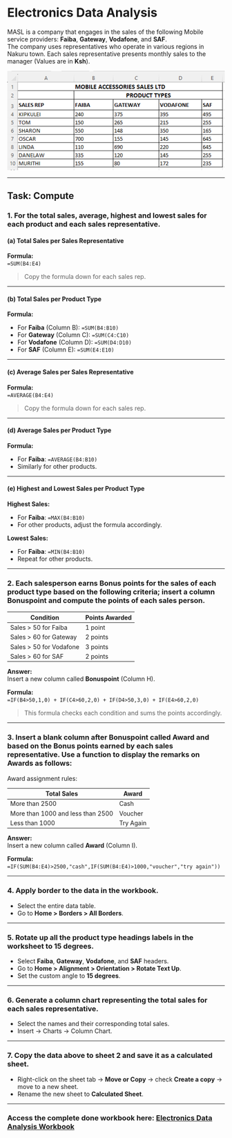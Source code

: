 
# Electronics Data Analysis

MASL is a company that engages in the sales of the following Mobile service providers: **Faiba**, **Gateway**, **Vodafone**, and **SAF**.  
The company uses representatives who operate in various regions in Nakuru town. Each sales representative presents monthly sales to the manager (Values are in **Ksh**).

<p align="left"> <img src="img/data-electronic.PNG" alt="Electronic Data"> </p>

---

## Task: Compute

### 1. For the total sales, average, highest and lowest sales for each product and each sales representative.

#### (a) Total Sales per Sales Representative

**Formula:**  
`=SUM(B4:E4)`  
> Copy the formula down for each sales rep.

---

#### (b) Total Sales per Product Type

**Formula:**  
- For **Faiba** (Column B): `=SUM(B4:B10)`
- For **Gateway** (Column C): `=SUM(C4:C10)`
- For **Vodafone** (Column D): `=SUM(D4:D10)`
- For **SAF** (Column E): `=SUM(E4:E10)`

---

#### (c) Average Sales per Sales Representative

**Formula:**  
`=AVERAGE(B4:E4)`  
> Copy the formula down for each sales rep.

---

#### (d) Average Sales per Product Type

**Formula:**  
- For **Faiba**: `=AVERAGE(B4:B10)`
- Similarly for other products.

---

#### (e) Highest and Lowest Sales per Product Type

**Highest Sales:**
- For **Faiba**: `=MAX(B4:B10)`
- For other products, adjust the formula accordingly.

**Lowest Sales:**
- For **Faiba**: `=MIN(B4:B10)`
- Repeat for other products.

---

### 2. Each salesperson earns Bonus points for the sales of each product type based on the following criteria; insert a column Bonuspoint and compute the points of each sales person.

| Condition | Points Awarded |
|-----------|----------------|
| Sales > 50 for Faiba | 1 point |
| Sales > 60 for Gateway | 2 points |
| Sales > 50 for Vodafone | 3 points |
| Sales > 60 for SAF | 2 points |

**Answer:**  
Insert a new column called **Bonuspoint** (Column H).

**Formula:**  
`=IF(B4>50,1,0) + IF(C4>60,2,0) + IF(D4>50,3,0) + IF(E4>60,2,0)`

> This formula checks each condition and sums the points accordingly.

---

### 3. Insert a blank column after Bonuspoint called Award and based on the Bonus points earned by each sales representative. Use a function to display the remarks on Awards as follows:

Award assignment rules:

| Total Sales | Award |
|-------------|-------|
| More than 2500 | Cash |
| More than 1000 and less than 2500 | Voucher |
| Less than 1000 | Try Again |

**Answer:**  
Insert a new column called **Award** (Column I).

**Formula:**  
`=IF(SUM(B4:E4)>2500,"cash",IF(SUM(B4:E4)>1000,"voucher","try again"))`

---

### 4. Apply border to the data in the workbook.

- Select the entire data table.
- Go to **Home > Borders > All Borders**.

---

### 5. Rotate up all the product type headings labels in the worksheet to 15 degrees.

- Select **Faiba**, **Gateway**, **Vodafone**, and **SAF** headers.
- Go to **Home > Alignment > Orientation > Rotate Text Up**.
- Set the custom angle to **15 degrees**.

---

### 6. Generate a column chart representing the total sales for each sales representative.

- Select the names and their corresponding total sales.
- Insert → Charts → Column Chart.

---

### 7. Copy the data above to sheet 2 and save it as a calculated sheet.

- Right-click on the sheet tab → **Move or Copy** → check **Create a copy** → move to a new sheet.
- Rename the new sheet to **Calculated Sheet**.

---

### Access the complete done workbook here: [**Electronics Data Analysis Workbook**](https://github.com/jeffersonmwatati/Data-Analysis-Using-Excel-Mini-Projects/blob/cc51a687b61b1031054d1e8c02f0618e0cee552b/files/Electronic-Data.xlsx)
